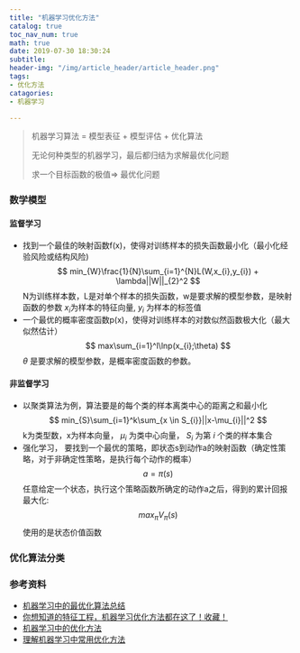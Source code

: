 ```yaml
---
title: "机器学习优化方法"
catalog: true
toc_nav_num: true
math: true
date: 2019-07-30 18:30:24
subtitle:
header-img: "/img/article_header/article_header.png"
tags:
- 优化方法
catagories:
- 机器学习

---
```


> 机器学习算法 = 模型表征 + 模型评估 + 优化算法
>
> 无论何种类型的机器学习，最后都归结为求解最优化问题
>
> 求一个目标函数的极值=> 最优化问题


### 数学模型
#### 监督学习
* 找到一个最佳的映射函数f(x)，使得对训练样本的损失函数最小化（最小化经验风险或结构风险)
  $$
  min_{W}\frac{1}{N}\sum_{i=1}^{N}L(W,x_{i},y_{i}) + \lambda||W||_{2}^2
  $$
  N为训练样本数，L是对单个样本的损失函数，w是要求解的模型参数，是映射函数的参数 $x_{i}$为样本的特征向量, $y_{i}$ 为样本的标签值
* 一个最优的概率密度函数p(x)，使得对训练样本的对数似然函数极大化（最大似然估计）
  $$
  max\sum_{i=1}^l\lnp(x_{i};\theta)
  $$
  $\theta$ 是要求解的模型参数，是概率密度函数的参数。
#### 非监督学习
* 以聚类算法为例，算法要是的每个类的样本离类中心的距离之和最小化
  $$
    min_{S}\sum_{i=1}^k\sum_{x \in S_{i}}||x-\mu_{i}||^2
  $$
  k为类型数，x为样本向量， $\mu_{i}$ 为类中心向量， $S_{i}$ 为第 $i$ 个类的样本集合
* 强化学习， 要找到一个最优的策略，即状态s到动作a的映射函数（确定性策略，对于非确定性策略，是执行每个动作的概率）
  $$
    a=\pi(s)
  $$
  任意给定一个状态，执行这个策略函数所确定的动作a之后，得到的累计回报最大化:
  $$
    max_{\pi}V_{\pi}(s)
  $$
  使用的是状态价值函数
### 优化算法分类






### 参考资料
* [机器学习中的最优化算法总结](https://zhuanlan.zhihu.com/p/42689565)
* [你想知道的特征工程，机器学习优化方法都在这了！收藏！](https://juejin.im/post/*5d3bb3c5e51d455d6d53591d#heading-7)
* [机器学习中的优化方法](https://zhuanlan.zhihu.com/p/36196698)
* [理解机器学习中常用优化方法](http://oath2yangmen.online/2018/01/29/%E7%90%86%E8%A7%A3%E6%9C%BA%E5%99%A8%E5%AD%A6%E4%B9%A0%E4%B8%AD%E5%B8%B8%E7%94%A8%E4%BC%98%E5%8C%96%E6%96%B9%E6%B3%95/)